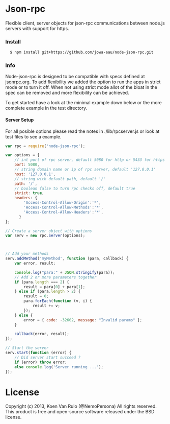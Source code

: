 # Json-rpc

Flexible client, server objects for json-rpc communications between node.js servers with support for https.

### Install

```bash
  $ npm install git+https://github.com/jowa-aau/node-json-rpc.git
```

### Info

Node-json-rpc is designed to be compatible with specs defined at [jsonrpc.org](http://www.jsonrpc.org). To add flexibility we added the option to run the apps in strict mode or to turn it off. When not using strict mode allot of the bloat in the spec can be removed and more flexibility can be achieved.

To get started have a look at the minimal example down below or the more complete example in the test directory.

#### Server Setup

For all posible options please read the notes in ./lib/rpcserver.js or look at test files to see a example.

```javascript
var rpc = require('node-json-rpc');

var options = {
    // int port of rpc server, default 5080 for http or 5433 for https
    port: 5080,
    // string domain name or ip of rpc server, default '127.0.0.1'
    host: '127.0.0.1',
    // string with default path, default '/'
    path: '/',
    // boolean false to turn rpc checks off, default true
    strict: true,
    headers: {
        'Access-Control-Allow-Origin':'*',
        'Access-Control-Allow-Methods':'*',
        'Access-Control-Allow-Headers':'*',
      } 
};

// Create a server object with options
var serv = new rpc.Server(options);



// Add your methods
serv.addMethod('myMethod', function (para, callback) {
    var error, result;

    console.log("para:" + JSON.stringify(para));
    // Add 2 or more parameters together
    if (para.length === 2) {
        result = para[0] + para[1];
    } else if (para.length > 2) {
        result = 0;
        para.forEach(function (v, i) {
            result += v;
        });
    } else {
        error = { code: -32602, message: "Invalid params" };
    }

    callback(error, result);
});

// Start the server
serv.start(function (error) {
    // Did server start succeed ?
    if (error) throw error;
    else console.log('Server running ...');
});
```

# License

Copyright (c) 2013, Koen Van Rulo (@NemoPersona) All rights reserved.  
This product is free and open-source software released under the BSD license.
